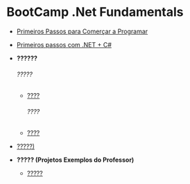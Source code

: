 # BootCamp .Net Fundamentals

- [Primeiros Passos para Comerçar a Programar]( )


- [Primeiros passos com .NET + C#]()

- **??????**

  ###### 		?????

  - [????]()

    ###### ????

  - [????]()

- [?????)]()

- **????? (Projetos Exemplos do Professor)**

  - [?????]()
  
